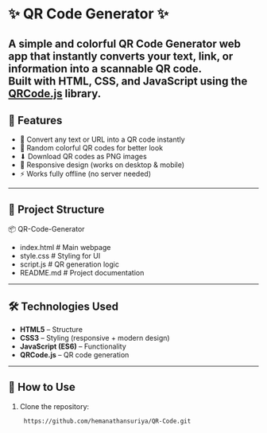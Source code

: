 # ✨ QR Code Generator ✨

A simple and colorful **QR Code Generator** web app that instantly converts your text, link, or information into a scannable QR code.  
Built with **HTML, CSS, and JavaScript** using the [QRCode.js](https://cdnjs.com/libraries/qrcodejs) library.
---

## 🚀 Features
- 🔗 Convert any text or URL into a QR code instantly  
- 🎨 Random colorful QR codes for better look  
- ⬇ Download QR codes as PNG images  
- 📱 Responsive design (works on desktop & mobile)  
- ⚡ Works fully offline (no server needed)  

---

## 📂 Project Structure
📦 QR-Code-Generator
 - index.html # Main webpage
 - style.css # Styling for UI
 - script.js # QR generation logic
 - README.md # Project documentation


---

## 🛠️ Technologies Used
- **HTML5** – Structure  
- **CSS3** – Styling (responsive + modern design)  
- **JavaScript (ES6)** – Functionality  
- **QRCode.js** – QR code generation  

---

## 🎯 How to Use
1. Clone the repository:
   ```bash
    https://github.com/hemanathansuriya/QR-Code.git

